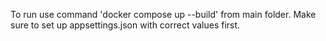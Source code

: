 To run use command 'docker compose up --build' from main folder.
Make sure to set up appsettings.json with correct values first.
